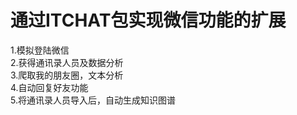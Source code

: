# 通过ITCHAT包实现微信功能的扩展
1.模拟登陆微信  
2.获得通讯录人员及数据分析  
3.爬取我的朋友圈，文本分析  
4.自动回复好友功能  
5.将通讯录人员导入后，自动生成知识图谱  
